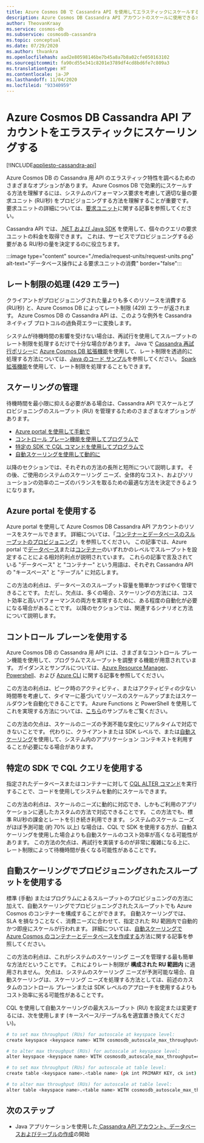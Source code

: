 ```yaml
---
title: Azure Cosmos DB で Cassandra API を使用してエラスティックにスケールする
description: Azure Cosmos DB Cassandra API アカウントのスケールに使用できるオプションと、それらの長所と短所について説明します
author: TheovanKraay
ms.service: cosmos-db
ms.subservice: cosmosdb-cassandra
ms.topic: conceptual
ms.date: 07/29/2020
ms.author: thvankra
ms.openlocfilehash: aad2e80598146be7b45a8a7b8a02cfe050163102
ms.sourcegitcommit: fa90cd55e341c8201e3789df4cd8bd6fe7c809a3
ms.translationtype: HT
ms.contentlocale: ja-JP
ms.lasthandoff: 11/04/2020
ms.locfileid: "93340959"
---
```

# <a name="elastically-scale-an-azure-cosmos-db-cassandra-api-account"></a>Azure Cosmos DB Cassandra API アカウントをエラスティックにスケーリングする
[!INCLUDE[appliesto-cassandra-api](includes/appliesto-cassandra-api.md)]

Azure Cosmos DB の Cassandra 用 API のエラスティック特性を調べるためのさまざまなオプションがあります。 Azure Cosmos DB で効果的にスケールする方法を理解するには、システムのパフォーマンス要求を考慮して適切な量の要求ユニット (RU/秒) をプロビジョニングする方法を理解することが重要です。 要求ユニットの詳細については、[要求ユニット](request-units.md)に関する記事を参照してください。 

Cassandra API では、[.NET および Java SDK](./find-request-unit-charge-cassandra.md) を使用して、個々のクエリの要求ユニットの料金を取得できます。 これは、サービスでプロビジョニングする必要がある RU/秒の量を決定するのに役立ちます。

:::image type="content" source="./media/request-units/request-units.png" alt-text="データベース操作による要求ユニットの消費" border="false":::

## <a name="handling-rate-limiting-429-errors"></a>レート制限の処理 (429 エラー)

クライアントがプロビジョニングされた量よりも多くのリソースを消費する (RU/秒) と、Azure Cosmos DB によってレート制限 (429) エラーが返されます。 Azure Cosmos DB の Cassandra API は、このような例外を Cassandra ネイティブ プロトコルの過負荷エラーに変換します。 

システムが待機時間の影響を受けない場合は、再試行を使用してスループットのレート制限を処理するだけで十分な場合があります。 Java で [Cassandra 再試行ポリシー](https://docs.datastax.com/en/developer/java-driver/4.4/manual/core/retries/)に [Azure Cosmos DB 拡張機能](https://github.com/Azure/azure-cosmos-cassandra-extensions)を使用して、レート制限を透過的に処理する方法については、[Java のコード サンプル](https://github.com/Azure-Samples/azure-cosmos-cassandra-java-retry-sample)を参照してください。 [Spark 拡張機能](https://mvnrepository.com/artifact/com.microsoft.azure.cosmosdb/azure-cosmos-cassandra-spark-helper)を使用して、レート制限を処理することもできます。

## <a name="manage-scaling"></a>スケーリングの管理

待機時間を最小限に抑える必要がある場合は、Cassandra API でスケールとプロビジョニングのスループット (RU) を管理するためのさまざまなオプションがあります。

* [Azure portal を使用して手動で](#use-azure-portal)
* [コントロール プレーン機能を使用してプログラムで](#use-control-plane)
* [特定の SDK で CQL コマンドを使用してプログラムで](#use-cql-queries)
* [自動スケーリングを使用して動的に](#use-autoscale)

以降のセクションでは、それぞれの方法の長所と短所について説明します。 その後、ご使用のシステムのスケーリング ニーズ、全体的なコスト、およびソリューションの効率のニーズのバランスを取るための最適な方法を決定できるようになります。

## <a name="use-the-azure-portal"></a><a id="use-azure-portal"></a>Azure portal を使用する

Azure portal を使用して Azure Cosmos DB Cassandra API アカウントのリソースをスケールできます。 詳細については、「[コンテナーとデータベースのスループットのプロビジョニング](set-throughput.md)」を参照してください。 この記事では、Azure portal で[データベース](set-throughput.md#set-throughput-on-a-database)または[コンテナー](set-throughput.md#set-throughput-on-a-container)のいずれかのレベルでスループットを設定することによる相対的利点が説明されています。 これらの記事で言及されている "データベース" と "コンテナー" という用語は、それぞれ Cassandra API の "キースペース" と "テーブル" に対応します。

この方法の利点は、データベースのスループット容量を簡単かつすばやく管理できることです。 ただし、欠点は、多くの場合、スケーリングの方法には、コスト効率と高いパフォーマンスの両方を実現するために、ある程度の自動化が必要になる場合があることです。 以降のセクションでは、関連するシナリオと方法について説明します。

## <a name="use-the-control-plane"></a><a id="use-control-plane"></a>コントロール プレーンを使用する

Azure Cosmos DB の Cassandra 用 API には、さまざまなコントロール プレーン機能を使用して、プログラムでスループットを調整する機能が用意されています。 ガイダンスとサンプルについては、[Azure Resource Manager](./templates-samples-cassandra.md)、[Powershell](powershell-samples.md)、および [Azure CLI](cli-samples.md) に関する記事を参照してください。

この方法の利点は、ピーク時のアクティビティ、またはアクティビティの少ない時間帯を考慮して、タイマーに基づいてリソースのスケールアップまたはスケールダウンを自動化できることです。 Azure Functions と PowerShell を使用してこれを実現する方法については、[こちら](https://github.com/Azure-Samples/azure-cosmos-throughput-scheduler)のサンプルをご覧ください。

この方法の欠点は、スケールのニーズの予測不能な変化にリアルタイムで対応できないことです。 代わりに、クライアントまたは SDK レベルで、または[自動スケーリング](provision-throughput-autoscale.md)を使用して、システム内のアプリケーション コンテキストを利用することが必要になる場合があります。

## <a name="use-cql-queries-with-a-specific-sdk"></a><a id="use-cql-queries"></a>特定の SDK で CQL クエリを使用する

指定されたデータベースまたはコンテナーに対して [CQL ALTER コマンド](cassandra-support.md#keyspace-and-table-options)を実行することで、コードを使用してシステムを動的にスケールできます。

この方法の利点は、スケールのニーズに動的に対応でき、しかもご利用のアプリケーションに適したカスタムの方法で対応できることです。 この方法でも、標準 RU/秒の課金とレートを引き続き利用できます。 システムのスケール ニーズがほぼ予測可能 (約 70% 以上) な場合は、CQL で SDK を使用する方が、自動スケーリングを使用した場合よりも自動スケールのコスト効率が高くなる可能性があります。 この方法の欠点は、再試行を実装するのが非常に複雑になる上に、レート制限によって待機時間が長くなる可能性があることです。

## <a name="use-autoscale-provisioned-throughput"></a><a id="use-autoscale"></a>自動スケーリングでプロビジョニングされたスループットを使用する

標準 (手動) またはプログラムによるスループットのプロビジョニングの方法に加えて、自動スケーリングでプロビジョニングされたスループットでも Azure Cosmos のコンテナーを構成することができます。 自動スケーリングでは、SLA を損なうことなく、消費ニーズに合わせて、指定された RU 範囲内で自動的かつ即座にスケールが行われます。 詳細については、[自動スケーリングで Azure Cosmos のコンテナーとデータベースを作成する](provision-throughput-autoscale.md)方法に関する記事を参照してください。

この方法の利点は、これがシステムのスケーリング ニーズを管理する最も簡単な方法だということです。 これによりレート制限が **構成された RU 範囲内** に適用されません。 欠点は、システムのスケーリング ニーズが予測可能な場合、自動スケーリングは、スケーリング ニーズを処理する方法としては、前述のカスタムのコントロール プレーンまたは SDK レベルのアプローチを使用するよりもコスト効率に劣る可能性があることです。

CQL を使用して自動スケーリングの最大スループット (RU) を設定または変更するには、次を使用します (キースペース/テーブル名を適宜置き換えてください)。

```Bash
# to set max throughput (RUs) for autoscale at keyspace level:
create keyspace <keyspace name> WITH cosmosdb_autoscale_max_throughput=5000;

# to alter max throughput (RUs) for autoscale at keyspace level:
alter keyspace <keyspace name> WITH cosmosdb_autoscale_max_throughput=4000;

# to set max throughput (RUs) for autoscale at table level:
create table <keyspace name>.<table name> (pk int PRIMARY KEY, ck int) WITH cosmosdb_autoscale_max_throughput=5000;

# to alter max throughput (RUs) for autoscale at table level:
alter table <keyspace name>.<table name> WITH cosmosdb_autoscale_max_throughput=4000;
```

## <a name="next-steps"></a>次のステップ

- Java アプリケーションを使用した[ Cassandra API アカウント、データベースおよびテーブルの作成](create-cassandra-api-account-java.md)の開始